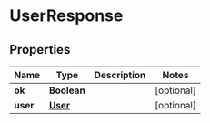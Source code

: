 
# UserResponse

## Properties
Name | Type | Description | Notes
------------ | ------------- | ------------- | -------------
**ok** | **Boolean** |  |  [optional]
**user** | [**User**](User.md) |  |  [optional]



